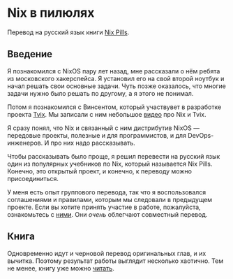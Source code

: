 # Nix в пилюлях

Перевод на русский язык книги [Nix Pills](https://github.com/NixOS/nix-pills).

## Введение

Я познакомился с NixOS пару лет назад, мне рассказали о нём ребята из московского хакерспейса.
Я установил его на свой второй ноутбук и начал решать свои основные задачи.
Чуть позже оказалось, что многие задачи нужно было решать по другому, а я этого не понимал.

Потом я познакомился с Винсентом, который участвувет в разработке проекта [Tvix](https://tvix.dev/).
Мы записали с ним небольшое [видео](https://www.youtube.com/live/0Lhahzs-Wos?si=bHZibvQT9sk316au) про Nix и Tvix.

Я сразу понял, что Nix и связанный с ним дистрибутив NixOS — передовые проекты, полезные и для программистов, и для DevOps-инженеров.
И про них надо рассказывать.

Чтобы рассказывать было проще, я решил перевести на русский язык один из популярных учебников по Nix, который называется Nix Pills.
Конечно, это открытый проект, и конечно, к переводу можно присоединиться.

У меня есть опыт группового перевода, так что я воспользовался соглашениями и правилами, которым мы следовали в предыдущем проекте.
Если вы хотите принять участие в работе, пожалуйста, ознакомьтесь с [ними](CONTRIBUTING.md).
Они *очень* облегчают совместный перевод.

## Книга

Одновременно идут и черновой перевод оригинальных глав, и их вычитка.
Поэтому результат работы выглядит несколько хаотично.
Тем не менее, книгу уже можно [читать](src/SUMMARY.md).
